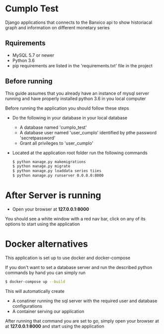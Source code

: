# Cumplo Test





Django applications that connects to the Banxico api to show historiacal graph and information on different monetary series



## Rquirements

  - MySQL 5.7 or newer
  - Python 3.6
  - pip requirements are listed in the 'requirements.txt' file in the project


## Before running

This guide assumes that you already have an instance of mysql server running and have properly installed python 3.6  in you local computer

Before running the application you should follow these steps

- Do the following in your database in your local database
    - A database named 'cumplo_test'
    - A database user named 'user_cumplo' identified by pthe password 'secretpassword'
    - Grant all privileges to 'user_cumplo'


- Located at the application root folder run the following commands

    ```sh
    $ python manage.py makemigrations
    $ python manage.py migrate
    $ python manage.py loaddata series tiies
    $ python manage.py runserver 0.0.0.0:8000
    ```

# After Server is running

- Open your browser at **127.0.0.1:8000**



You should see a white window with a red nav bar, click on any of its options to start using the application

# Docker alternatives

This application is set up to use docker and docker-compose

If you don't want to set a database server and run the described python commands by hand you can simply  run

  ```sh
  $ docker-compose up --build

  ```

This will automatically create

- A conatiner running the sql server with the required user and database configurations
- A container serving our application

After running that command you are set to go, simply open your browser at at **127.0.0.1:8000** and start using the application
